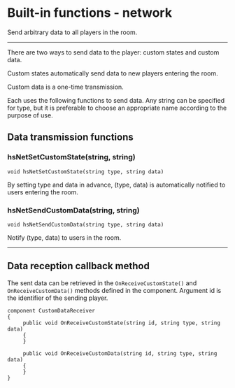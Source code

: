 
# Built-in functions - network

Send arbitrary data to all players in the room.

***

There are two ways to send data to the player: custom states and custom data.

Custom states automatically send data to new players entering the room.

Custom data is a one-time transmission.

Each uses the following functions to send data. Any string can be specified for type, but it is preferable to choose an appropriate name according to the purpose of use.


## Data transmission functions

### hsNetSetCustomState(string, string)
`void hsNetSetCustomState(string type, string data)`

By setting type and data in advance, (type, data) is automatically notified to users entering the room.

### hsNetSendCustomData(string, string)
`void hsNetSendCustomData(string type, string data)`

Notify (type, data) to users in the room.



***

## Data reception callback method

The sent data can be retrieved in the `OnReceiveCustomState()` and `OnReceiveCustomData()` methods defined in the component. Argument id is the identifier of the sending player.

```
component CustomDataReceiver
{
     public void OnReceiveCustomState(string id, string type, string data)
     {
     }

     public void OnReceiveCustomData(string id, string type, string data)
     {
     }
}
```
